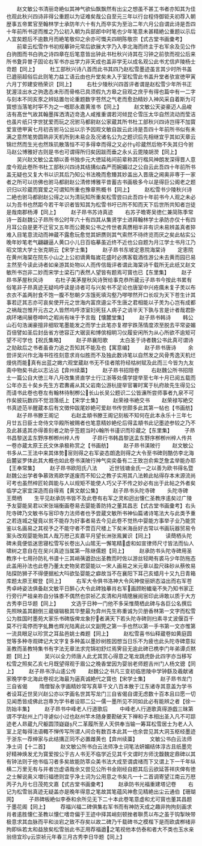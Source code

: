 <!-- { "loadSidebar": true } -->
　　赵文敏公书清丽竒絶似其神气欲仙飘飘然有出尘之想虽不甚工书者亦知其为佳也观此秋兴四诗非得公重题以为证难矣哉公自至元三年以行台程侍御钜夫初荐入朝歴事五帝累官至翰林学士承防年六十有九而卒实为至治二年六月公自谓此诗是吾四十年前所书逆而推之乃公初入朝为兵部郎中时笔也少年笔意未甚精絶公重题以示后人宜矣题后不逾数月而絶笔敬仰之余亦可慨夫四眀陈敬宗【式古堂书画彚考】
　　前辈云松雪作书初规摹钟元常后欲展大字乃入李北海而终主于右军余及见公作白驹图而书白驹之诗四章在后笔意皆出钟此书杜秋兴诗其在习钟之前欤而视公后来所书夐异曽子固论右军书亦出学力非天成也盖非学无以成名观公此书尤信庐陵杨士竒题【同上】
　　杜工部秋兴诗八首而此书其四乃赵松雪墨迹虽言其少时所书盖已遒丽超俗后此则笔力益工语云由也升堂矣未入于室松雪此书盖升堂者欤宣徳甲寅六月丁夘建安杨荣识【同上】
　　右杜少陵秋兴四首评者谓是赵松雪少年所书正犹渥洼出水之驹逸态未形而骨格已具须假九方皋之目观之庶乎有得也篇中有一二字与刻本不同亥豕之辨姑置勿论重题数字苍然之气老而愈劲精妙入神风采自着斯为可寳想当落笔时寜不为之一嘅耶永嘉黄淮书【同上】
　　赵文敏公天姿豪迈人品峻洁有髙世气故其翰墨挥洒清迈竒逸人咸推重谓若河倾昆仑雪压太华自然流动而莹洁也虽片纸只字世犹爱而玩之况驸马都尉赵公家蔵其所书杜工部秋兴四诗岂得不加寳爱宣徳甲寅七月初吉驸马公出以示予因观文敏自跋云此诗是吾四十年前所书似有未满之意然笔势圆熟非天机所到未易企及况诸名公为之题识后先相继宜乎其如天章云锦烂然而生光也然珠玑散落恒不可多得幸而得之又必什珍蔵然后物不失其归今驸马赵公博雅好古则是书也可谓得所归矣因跋而垂之永乆云毘陵胡濙【同上】
　　吴兴赵文敏公孟頫以善书独歩元大徳延祐间前辈称其行楷风神朗发深得晋人意度今观此卷所书杜工部秋兴四诗其结搆似森严而婉媚过之公自云此吾四十年前所书盖无疑也又复大书以识其后乃知公书法晚而愈臻其妙盖出入晋唐之阃奥非専于一家者之所可以彷佛也驸马都尉赵公清修博雅平昔蓄古书画极多今以是得巨公阁老之题识归以珍蔵而寳爱之可谓知所重也豫章熊概书【同上】
　　赵松雪书少陵秋兴诗二絶也驸马都尉赵公得之以为清玩知所重矣松雪尝曰此吾四十年前书今人观之未必以为吾书也然距今若干年识者皆知其为松雪书吁已所不知而天下后世所共知者岂徒是哉南郡杨溥【同上】
　　赵子昻书苏诗真迹
　　右苏子曕寄吴徳仁兼简陈季常诗一首赵魏公子昻所书公时年六十有四其从集贤学士进拜翰林学士承防亦仅十有四月耳公自是更不迁官又五年而公薨矣公书之传世者真赝相半非有识未易辨盖真者猝难入目笔意流动而神蔵不露愈玩愈觉其妍赝则其气索然不待终览而厌之矣此帖实公晚年妙笔老气翩翩逼人黄口小儿日百临摹虽近终不近也公自题为月江学士书月江乃昭文馆大学士张克眀云【宋学士集】
　　赵子昻书东坡定恵院海棠诗
　　定恵院在黄州海棠在院东小山之上公初谪黄每嵗花盛时必携客载酒徃游公未去黄而园已易主然至今读此诗者如亲游其处物以人而传信哉评者谓此海棠诗千载所无此纸又赵文敏所书岂非二妙而宋学士梁石门表然人望皆有题焉可寳也已【东里集】
　　赵子昻书茅屋秋风诗
　　右杜子美茅屋秋风诗贺给事克恭所蔵云子昻书今按此书累有俗笔非子昻真迹无疑呜呼读是诗者可与兴矣书不足论也唐室中兴疮痍未复子羙以布衣衣不盖两肘食不饱一腹不愁朝夕冻饿死填沟壑乃嘐嘐然开口长叹为天下苍生计其事若迂其志亦可哀矣使开元之世海内富庶邉尘不生唐之君相能以子羙为心岂有成都之祸哉岂惟开元古之人皆然呜呼漆室妇死狂人病子之诮半天下孰与言是计者哉君卧病环堵间展卷呻吟之暇尚有味于予言哉【懐麓堂集】
　　赵子昻书韩诗
　　韩公山石句浩澜豪擅非细软笔墨能发之而学士此笔亦复襟宇跌荡情度浓至脱去平常姿媚百倍譬如圣后封岳省方徳容正大琚衮和博傧相眀习仪履安闲所为从心所欲不逾矩可望不可学也【祝氏集略】
　　赵子昻襄阳歌
　　太白圣于诗者魏公书此真可谓诗之勍敌后之书者虽奋力追之吾知其不能及也【寓意编】
　　赵子昻书唐诗
　　余尝评吴兴作北海书徃徃刻意求肖似胜而不及独此数诗笔以自然发之风骨秀逸天机烂熳佻而能真有出蓝之媺六观堂蔵赵书无不佳者隂符经枯树赋及此而三今皆为九友斋中物矣书此以志沾沾【弇州续藁】
　　赵子昻书招隠卷
　　右赵魏公所书招隠士一篇公自大徳三年八月改集贤直学士行江浙等处儒学提举至七年十月已阅五载而公年亦五十矣乡先生方君夀甫从其父岩南公游杭提举官署时寓于杭府故先生得见公而请书此卷也卷左有翰林待制栁公长山长吴公题识二公皆濓所尝师事者九泉不可作矣披玩数四不觉泪落纸上【宋学士集】
　　赵荣禄书絶交书
　　赵荣禄写絶交书真迹范半醒蔵本后有文徴仲跋尾妙絶可爱赵书传世颇多此其第一帖也【书画舫】
　　赵子昻书滕王阁记
　　右赵孟頫书滕王阁记刻板不知何在此本永乐十三年七月廿五日臣士竒侍文华殿所被赐者也笔意精妙絶伦后得孟頫书此记墨迹参较之乃不及此甚逺其亦得善刻者之助乎签题当时翰所书谨识而珍蔵之【东里集】
　　子昻书昌黎送孟东野序栁栁州梓人传
　　子昻行书韩昌黎送孟东野序栁栁州梓人传共一卷亦蔵太原王氏文休承极称赏之【书画舫】
　　赵子昻书渼陂行
　　赵文敏公书多从二王法中来其体势宻则得之右军姿态朗逸则得之大令至书碑则酷仿李北海岳麓娑罗体此其大概也如此卷书渼陂行神气奕奕备有二王致岂俞紫芝詹孟举能办耶【王奉常集】
　　赵子昻书欧阳氏八法
　　近世钱塘金氏一之以善为欧书得名暨赵魏公出学者争慕效焉欧学遂废而不知公之教子实用其八法赖此帖得存本末源流尚可考也虽然梓匠轮舆能与人以规矩不能使人巧父子不传之妙必有出于此帖之外者矣临学之家宜深造而自得焉【黄文献公集】
　　赵子昻书头陀寺碑
　　头陀寺碑　王蕳栖
　　生平见赵承防书皆不及此卷有右军之灵和迥出懐仁圣教序逺矣过广陵予友婴能吴君以宋张端衡画卷易去婴能善防持之董其昌志【式古堂书画彚考】右头陀寺碑乃文敏书与宻印寺力法师者也予尝蔵文敏所书神仙篇诸诗笔法大与此类予重之若连城之璧竟以贫不能存为好事者易去今见此卷不觉热中婴能方事举子业乃能赏鉴以名画易之其视予之不能守者不啻百尺楼上下矣米海岳好古常以书画玩器贸易令案头改观婴能殆其人哉万厯己亥嘉平月望长洲张鳯翼识【同上】
　　读蕳栖头陀碑未竟便低迷思寝松雪写长卷出入山隂无一懈笔精虚和如宣律师尺寸皆法而仙人啸树之意自在在吴兴真迹当属第一陈继儒题【同上】
　　赵承防书头陀寺碑用圣教序十七用孙防礼书谱十三其峭蒨遒劲出圣教而时佐以游丝轻飏有裘马少年防拖态此盖用孙法也此卷乃董太史物吴君婴能以一宋人画易之米元章以盈尺硃砂从蔡攸易陆探防狮子不得便据舩大呌欲坠婴能之癖故当不在襄阳下耳己亥蜡月十又九日青箱库题太原王穉登【同上】
　　右军大令俱书洛神大令风神俊丽妍态溢出而右军苍秀卓峙姿法俱备赵文敏平日醉心大令此碑独摹肖右军画顾盼纎毫不失乃知书家正行旁行严祖亲祢自分铢黍不偶然也崇祯乙亥清和月晴牕展阅宻印此谛敢以质于大方古秀李日华题【同上】
　　文选于日种一门他不多采惟蕳栖此碑与各巨公名撰后先照映盖其翻倒三蔵缀辑极其华整最为弇州先生称重诚为贝册香林第一文字而松雪公为胜国时墨苑大家乐书碑版俾龙象狞者满天下若头陀寺碑则扫素寻丈波偃百千莫不行鸾停而字虬舞也辉光陆离此以文副筦之第一手也然以第一手书第一文亦惟第一流具眼足以珍赏之耳盐邑姚士粦题【同上】
　　赵松雪喜书仙释蔵卷如黄庭圆觉等多种寺观碑记大文字复多种盖以墨妙树胜因想当日乐不为疲也此头陀寺碑意拟圣教而圣教特集书有字法无章法求完锦初舒烂焉霁目无逾此碑已槜李门年弟谭贞黙题【同上】
　　吴兴以全力师唐人此尤其赏心得意之笔龙跳虎卧此四字亦当移写松雪之照矣乙亥七月既望得观于眉公之晚香堂因为婴翁老师题吉州门人杨文骢【同上】
　　赵子昻书浮山逺公传
　　赵魏公之书凡三变初临思陵中学钟繇及羲献诸家晚学李北海此卷视北海最为逼真诚絶代之寳也【宋学士集】
　　赵子昻书龙门三自省偈
　　隋僧智永字画精妙常写真草千文八百本散于江东诸寺其意盖为学书者设耳近世吴兴赵公亦以字画名世其写龙门三自省偈自谓无虑数十百本且曰愿一切见闻悉皆成佛此岂専为学书者设耶二公一儒一墨所见不同如此必有能辨之者【徐一防始丰集】
　　赵子昻书中峰老人行道歌后
　　中峰老人行道歌真得游戯三昧第谓不学赵州上门寻谑似小过也赵州竿木随身要勘破天下禅和子本相出圣入凡不可踪迹老人昻蔵九尺躯圆顶嶷嶷尺二革履所至人天供奉当输一筹耳松雪居士为老人入室上足每得法语輙不惮传写所谓人间合有数百本此其一也余尝见其大洞玉枢经墨迹于浙东一荐绅家与此结搆正同不必置雌黄也【弇州续藁】
　　文敏公书白云法师净土词【十二首】
　　赵文敏公所书白云法师净土词笔法妍媚结体淳古且纸墨完好精神焕发尤为寳爱按公于古人书无不临学近见其千文谓时方师沈馥魏定鼎碑以其有钟法则于他书临习者多矣故能防萃众美书法大成至谓虞禇而下又谓上下一千年纵横二万里无有与并者岂虚语哉余又尝见公所书金刚经自题其后云欲延答祥庆俾有徳之士解说奥义増衍福徳则宜乎净土词为公用意之书矣凡一十二首调寄望江南云万厯丙子九月七日茂苑文嘉【式古堂书画彚考】
　　赵承防书光福重建塔记卷
　　右记为松雪翁真迹无疑盖亦是晚年得意之笔故其笔蕴风神愈见精絶出尘云通伯【珊瑚网】
　　子昻碑板絶似李泰和余所见无下二十本此卷笔意虚和尤可寳也董其昌题于墨花阁【同上】
　　荐福兴福二碑俱集右军书而有神防天成之趣非拘拘刻画求肖者逺胜懐仁圣教以懐仁嗜竒偏于王迹中择其峭刻顿挫者聨贯以布之虽于钩掣映带极意求其血脉而平和淡宕之致不存矣以故二碑乃千载碑书之模楷下是而欧虞栁禇非拘即纵若太和益放矣松雪翁此书正用荐福遒之笔视他本仿泰和者大不类也玉水亲翁倍宜珍云崇祯元年春三月古秀李日华题【同上】
